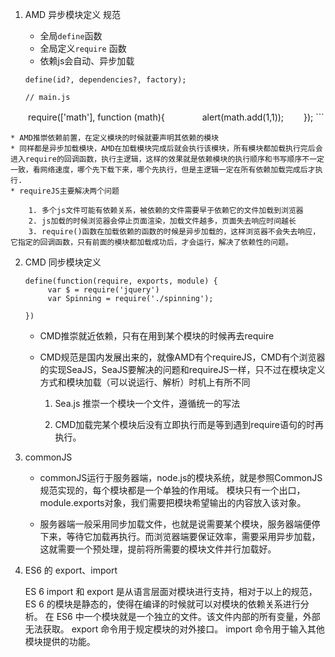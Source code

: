 1. AMD 异步模块定义 规范
   * 全局`define`函数
   * 全局定义`require` 函数
   * 依赖js会自动、异步加载
   
    ```
    define(id?, dependencies?, factory);

    ```
    
    ```
    // main.js
　　require(['math'], function (math){
　　　　alert(math.add(1,1));
　　});
    ```
    
    * AMD推崇依赖前置，在定义模块的时候就要声明其依赖的模块 
    * 同样都是异步加载模块，AMD在加载模块完成后就会执行该模块，所有模块都加载执行完后会进入require的回调函数，执行主逻辑，这样的效果就是依赖模块的执行顺序和书写顺序不一定一致，看网络速度，哪个先下载下来，哪个先执行，但是主逻辑一定在所有依赖加载完成后才执行.
    * requireJS主要解决两个问题

		1. 多个js文件可能有依赖关系，被依赖的文件需要早于依赖它的文件加载到浏览器 
		2. js加载的时候浏览器会停止页面渲染，加载文件越多，页面失去响应时间越长 
		3. require()函数在加载依赖的函数的时候是异步加载的，这样浏览器不会失去响应，它指定的回调函数，只有前面的模块都加载成功后，才会运行，解决了依赖性的问题。

    
2. CMD 同步模块定义  

   ```
   define(function(require, exports, module) {
   		var $ = require('jquery')
   		var Spinning = require('./spinning');
   
   })
   ```
       
   * CMD推崇就近依赖，只有在用到某个模块的时候再去require 

   * CMD规范是国内发展出来的，就像AMD有个requireJS，CMD有个浏览器的实现SeaJS，SeaJS要解决的问题和requireJS一样，只不过在模块定义方式和模块加载（可以说运行、解析）时机上有所不同 
		
	   1. Sea.js 推崇一个模块一个文件，遵循统一的写法 
		
	   2. CMD加载完某个模块后没有立即执行而是等到遇到require语句的时再执行。

   
3. commonJS

	* commonJS运行于服务器端，node.js的模块系统，就是参照CommonJS规范实现的，每个模块都是一个单独的作用域。
模块只有一个出口，module.exports对象，我们需要把模块希望输出的内容放入该对象。

	*  服务器端一般采用同步加载文件，也就是说需要某个模块，服务器端便停下来，等待它加载再执行。而浏览器端要保证效率，需要采用异步加载，这就需要一个预处理，提前将所需要的模块文件并行加载好。

4. ES6 的 export、import

	ES 6 import 和 export 是从语言层面对模块进行支持，相对于以上的规范， ES 6 的模块是静态的，使得在编译的时候就可以对模块的依赖关系进行分析。
	在 ES6 中一个模块就是一个独立的文件。该文件内部的所有变量，外部无法获取。
	export 命令用于规定模块的对外接口。
	import 命令用于输入其他模块提供的功能。	
 